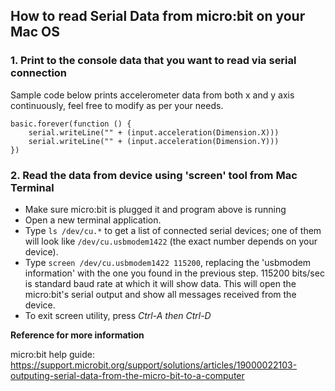 

## How to read Serial Data from micro:bit on your Mac OS

### 1. Print to the console data that you want to read via serial connection

Sample code below prints accelerometer data from both x and y axis continuously, feel free to modify as per your needs.

```
basic.forever(function () {
    serial.writeLine("" + (input.acceleration(Dimension.X)))
    serial.writeLine("" + (input.acceleration(Dimension.Y)))
})
```

### 2. Read the data from device using 'screen' tool from Mac Terminal

- Make sure micro:bit is plugged it and program above is running
- Open a new terminal application. 
- Type `ls /dev/cu.*` to get a list of connected serial devices; one of them will look like `/dev/cu.usbmodem1422` (the exact number depends on your device).
- Type `screen /dev/cu.usbmodem1422 115200`, replacing the 'usbmodem information' with the one you found in the previous step. 115200 bits/sec is standard baud rate at which it will show data. This will open the micro:bit's serial output and show all messages received from the device. 
- To exit screen utility, press *Ctrl-A then Ctrl-D*

**Reference for more information**

micro:bit help guide: https://support.microbit.org/support/solutions/articles/19000022103-outputing-serial-data-from-the-micro-bit-to-a-computer
